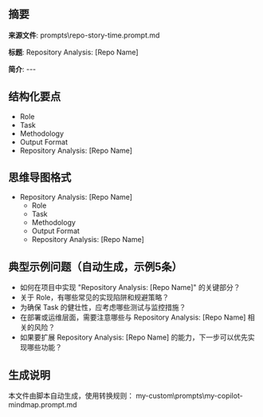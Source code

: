 ## 摘要

**来源文件**: prompts\repo-story-time.prompt.md

**标题**: Repository Analysis: [Repo Name]

**简介**: ---

## 结构化要点

- Role
- Task
- Methodology
- Output Format
- Repository Analysis: [Repo Name]

## 思维导图格式

- Repository Analysis: [Repo Name]
  - Role
  - Task
  - Methodology
  - Output Format
  - Repository Analysis: [Repo Name]

## 典型示例问题（自动生成，示例5条）

- 如何在项目中实现 "Repository Analysis: [Repo Name]" 的关键部分？
- 关于 Role，有哪些常见的实现陷阱和规避策略？
- 为确保 Task 的健壮性，应考虑哪些测试与监控措施？
- 在部署或运维层面，需要注意哪些与 Repository Analysis: [Repo Name] 相关的风险？
- 如果要扩展 Repository Analysis: [Repo Name] 的能力，下一步可以优先实现哪些功能？

## 生成说明

本文件由脚本自动生成，使用转换规则： my-custom\prompts\my-copilot-mindmap.prompt.md
